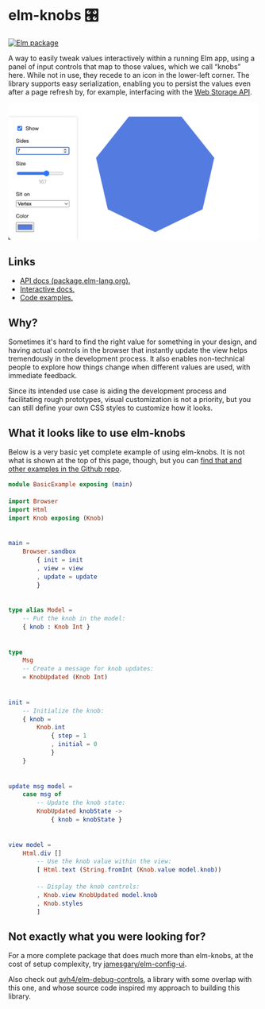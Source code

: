 # elm-knobs 🎛

[![Elm package](https://img.shields.io/elm-package/v/agj/elm-knobs?style=flat-square&logo=elm&labelColor=white&color=%231293D8)](https://package.elm-lang.org/packages/agj/elm-knobs/latest)

A way to easily tweak values interactively within a running Elm app,
using a panel of input controls that map to those values, which we call “knobs” here.
While not in use, they recede to an icon in the lower-left corner.
The library supports easy serialization, enabling you to persist the values even after a page refresh by, for example, interfacing with the [Web Storage API][webstorage].

[webstorage]: https://developer.mozilla.org/en-US/docs/Web/API/Web_Storage_API

![Example of elm-knobs in action](https://raw.githubusercontent.com/agj/elm-knobs/d2167d12ded679174e6678b2de29b9132ffac104/examples/polygon-example.png)

## Links

- [API docs (package.elm-lang.org).][docs]
- [Interactive docs.][interactive-docs]
- [Code examples.][examples]

[docs]: https://package.elm-lang.org/packages/agj/elm-knobs/1.1.0
[interactive-docs]: https://agj.github.io/elm-knobs/1.1.0/
[examples]: https://github.com/agj/elm-knobs/blob/1.1.0/examples/

## Why?

Sometimes it's hard to find the right value for something in your design,
and having actual controls in the browser that instantly update the view helps tremendously in the development process.
It also enables non-technical people to explore how things change when different values are used,
with immediate feedback.

Since its intended use case is aiding the development process and facilitating rough prototypes,
visual customization is not a priority,
but you can still define your own CSS styles to customize how it looks.

## What it looks like to use elm-knobs

Below is a very basic yet complete example of using elm-knobs.
It is not what is shown at the top of this page, though,
but you can [find that and other examples in the Github repo][examples].

```elm
module BasicExample exposing (main)

import Browser
import Html
import Knob exposing (Knob)


main =
    Browser.sandbox
        { init = init
        , view = view
        , update = update
        }


type alias Model =
    -- Put the knob in the model:
    { knob : Knob Int }


type
    Msg
    -- Create a message for knob updates:
    = KnobUpdated (Knob Int)


init =
    -- Initialize the knob:
    { knob =
        Knob.int
            { step = 1
            , initial = 0
            }
    }


update msg model =
    case msg of
        -- Update the knob state:
        KnobUpdated knobState ->
            { knob = knobState }


view model =
    Html.div []
        -- Use the knob value within the view:
        [ Html.text (String.fromInt (Knob.value model.knob))

        -- Display the knob controls:
        , Knob.view KnobUpdated model.knob
        , Knob.styles
        ]
```

## Not exactly what you were looking for?

For a more complete package that does much more than elm-knobs, at the cost of setup complexity, try [jamesgary/elm-config-ui](https://package.elm-lang.org/packages/jamesgary/elm-config-ui/latest/).

Also check out [avh4/elm-debug-controls](https://package.elm-lang.org/packages/avh4/elm-debug-controls/latest/), a library with some overlap with this one, and whose source code inspired my approach to building this library.
